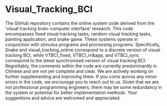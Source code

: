 # Visual_Tracking_BCI
The GitHub repository contains the online system code derived from the 'visual tracking brain-computer interface' research. This code encompasses fixed visual tracking tasks, random visual tracking tasks, painting application, and snake game. 
These systems operate in conjunction with stimulus programs and processing programs. Specifically, Snake and visual_tracking_online correspond to a discrete version of visual tracking BCI, while VTBCI_fixed, VTBCI_rn&app, and VTBCI_sync correspond to the latest synchronized version of visual tracking BCI.
Regrettably, the comments within the code are currently predominantly in Chinese and are not yet complete and clear. We are actively working on further supplementing and improving them. If you come across any minor errors in the code, we encourage you to reach out to us. Given that we are not professional programming engineers, there may be some redundancy in the system or potential for better implementation methods. Your suggestions and advice are welcomed and appreciated.
